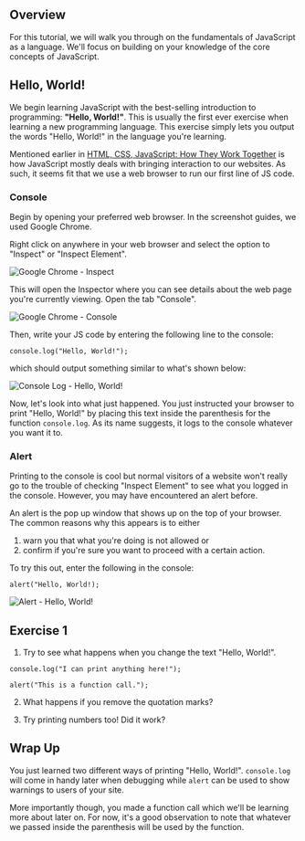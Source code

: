 ## Overview

For this tutorial, we will walk you through on the fundamentals of JavaScript as a language. We'll focus on building on your knowledge of the core concepts of JavaScript.

## Hello, World!

We begin learning JavaScript with the best-selling introduction to programming: **"Hello, World!"**. This is usually the first ever exercise when learning a new programming language. This exercise simply lets you output the words "Hello, World!" in the language you're learning.

Mentioned earlier in [HTML, CSS, JavaScript: How They Work Together](contents/html_css_js.md) is how JavaScript mostly deals with bringing interaction to our websites. As such, it seems fit that we use a web browser to run our first line of JS code.

### Console

Begin by opening your preferred web browser. In the screenshot guides, we used Google Chrome.

Right click on anywhere in your web browser and select the option to "Inspect" or "Inspect Element".

![](../_media/browser-inspect-element.png "Google Chrome - Inspect")

This will open the Inspector where you can see details about the web page you're currently viewing. Open the tab "Console".

![](../_media/browser-console.png "Google Chrome - Console")

Then, write your JS code by entering the following line to the console:

```
console.log("Hello, World!");
```

which should output something similar to what's shown below:

![](../_media/console-log.png "Console Log - Hello, World!")

Now, let's look into what just happened. You just instructed your browser to print "Hello, World!" by placing this text inside the parenthesis for the function `console.log`. As its name suggests, it logs to the console whatever you want it to.

### Alert

Printing to the console is cool but normal visitors of a website won't really go to the trouble of checking "Inspect Element" to see what you logged in the console. However, you may have encountered an alert before.

An alert is the pop up window that shows up on the top of your browser. The common reasons why this appears is to either

1. warn you that what you're doing is not allowed or
2. confirm if you're sure you want to proceed with a certain action.

To try this out, enter the following in the console:

```
alert("Hello, World!);
```

![](../_media/console-alert.png "Alert - Hello, World!")

## Exercise 1

1. Try to see what happens when you change the text "Hello, World!".

```
console.log("I can print anything here!");

alert("This is a function call.");
```

2. What happens if you remove the quotation marks?

3. Try printing numbers too! Did it work?

## Wrap Up

You just learned two different ways of printing "Hello, World!". `console.log` will come in handy later when debugging while `alert` can be used to show warnings to users of your site.

More importantly though, you made a function call which we'll be learning more about later on. For now, it's a good observation to note that whatever we passed inside the parenthesis will be used by the function.
